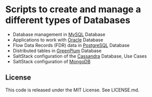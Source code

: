 # Scripts to create and manage a different types of Databases

* Database management in [MySQL](mysql/README.md) Database
* Applications to work with [Oracle](oracle/README.md) Database
* Flow Data Records (FDR) data in [PostgreSQL](postgres/README.md) Database
* Distributed tables in [GreenPlum](greenplum/README.md) Database
* SaltStack configuration of the [Cassandra](cassandra/README.md) Database, Use Cases 
* SaltStack configuration of [MongoDB](mongoDB/README.md)

## License

This code is released under the MIT License. See LICENSE.md.
